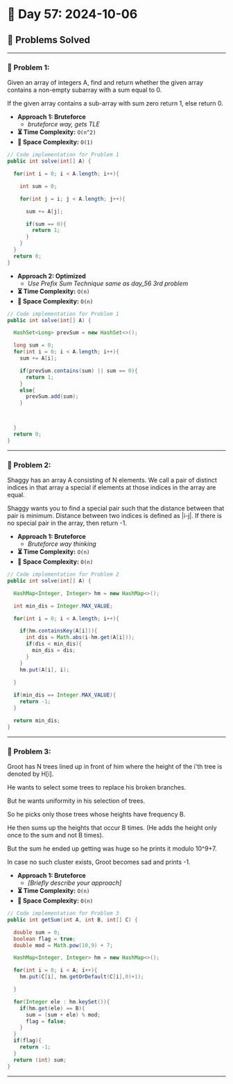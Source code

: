 
# 📅 Day 57: 2024-10-06

## 🚀 Problems Solved

---

### 🧩 Problem 1: 
Given an array of integers A, find and return whether the given array contains a non-empty subarray with a sum equal to 0.

If the given array contains a sub-array with sum zero return 1, else return 0.
- **Approach 1: Bruteforce**
  - *bruteforce way, gets TLE*
- **⏳ Time Complexity:** `O(n^2)`
- **💾 Space Complexity:** `O(1)`

```java
// Code implementation for Problem 1
public int solve(int[] A) {

  for(int i = 0; i < A.length; i++){

    int sum = 0;

    for(int j = i; j < A.length; j++){

      sum += A[j];

      if(sum == 0){
        return 1;
      }
    }
  }
  return 0;
}
```

- **Approach 2: Optimized**
  - *Use Prefix Sum Technique same as day_56 3rd problem*
- **⏳ Time Complexity:** `O(n)`
- **💾 Space Complexity:** `O(n)`

```java
// Code implementation for Problem 1
public int solve(int[] A) {

  HashSet<Long> prevSum = new HashSet<>();

  long sum = 0;
  for(int i = 0; i < A.length; i++){
    sum += A[i];

    if(prevSum.contains(sum) || sum == 0){
      return 1;
    }
    else{
      prevSum.add(sum);
    }



  }
  return 0;
}
```

---

### 🧩 Problem 2: 
Shaggy has an array A consisting of N elements. We call a pair of distinct indices in that array a special if elements at those indices in the array are equal.


Shaggy wants you to find a special pair such that the distance between that pair is minimum. Distance between two indices is defined as |i-j|. If there is no special pair in the array, then return -1.


- **Approach 1: Bruteforce**
  - *Bruteforce way thinking*
- **⏳ Time Complexity:** `O(n)`
- **💾 Space Complexity:** `O(n)`

```java
// Code implementation for Problem 2
public int solve(int[] A) {

  HashMap<Integer, Integer> hm = new HashMap<>();

  int min_dis = Integer.MAX_VALUE;

  for(int i = 0; i < A.length; i++){

    if(hm.containsKey(A[i])){
      int dis = Math.abs(i-hm.get(A[i]));
      if(dis < min_dis){
        min_dis = dis;
      }
    }
    hm.put(A[i], i);
    
  }

  if(min_dis == Integer.MAX_VALUE){
    return -1;
  }

  return min_dis;
}
```
---

### 🧩 Problem 3: 
Groot has N trees lined up in front of him where the height of the i'th tree is denoted by H[i].

He wants to select some trees to replace his broken branches.

But he wants uniformity in his selection of trees.

So he picks only those trees whose heights have frequency B.

He then sums up the heights that occur B times. (He adds the height only once to the sum and not B times).

But the sum he ended up getting was huge so he prints it modulo 10^9+7.

In case no such cluster exists, Groot becomes sad and prints -1.

- **Approach 1: Bruteforce**
  - *[Briefly describe your approach]*
- **⏳ Time Complexity:** `O(n)`
- **💾 Space Complexity:** `O(n)`

```java
// Code implementation for Problem 3
public int getSum(int A, int B, int[] C) {

  double sum = 0;
  boolean flag = true;
  double mod = Math.pow(10,9) + 7;

  HashMap<Integer, Integer> hm = new HashMap<>();

  for(int i = 0; i < A; i++){
    hm.put(C[i], hm.getOrDefault(C[i],0)+1);

  }

  for(Integer ele : hm.keySet()){
    if(hm.get(ele) == B){
      sum = (sum + ele) % mod;
      flag = false;
    }
  }
  if(flag){
    return -1;
  }
  return (int) sum;
}
```
---


